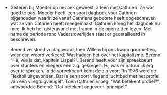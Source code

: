 - Gisteren bij Moeder op bezoek geweest, alleen met Cathrien. Ze was goed te pas. Moeder heeft een soort dagboek voor Cathrien bijgehouden waarin ze vanaf Cathriens geboorte heeft opgeschreven wat ze van Cathrien heeft meegemaakt. Cathrien kreeg het dagboek nu mee. Ik heb het gisteravond met tranen in de ogen zitten lezen. Met name de periode rond Vaders overlijden staat er gedetailleerd in beschreven. 
  
  Berend verstond vrijdagavond, toen Willem bij ons kwam gourmetten, weer een woord verkeerd. Wat hadden het over het kapitalisme. Berend: “Hé, wie is dat, kapitein Lispel?”. Berend heeft voor zijn spreekbeurt over stunters en vliegers een z.g. gekregen. Hij was er natuurlijk erg over te spreken. In de spreekbeurt komt de zin voor: “In 1976 werd de Flexifoil uitgevonden. Dat is een soort vliegend luchtbed met het profiel van een vliegtuigvleugel”. Toen Cathrien vroeg: “Wat betekent profiel?”, antwoordde Berend: “Dat betekent ongeveer ‘principe’.”